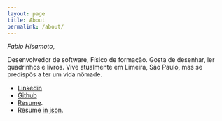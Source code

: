 ```yaml
---
layout: page
title: About
permalink: /about/
---
```


*Fabio Hisamoto*,

Desenvolvedor de software, Físico de formação. Gosta de desenhar, ler quadrinhos e livros. Vive atualmente em Limeira, São Paulo, mas se predispôs a ter um vida nômade.

- [Linkedin](https://www.linkedin.com/in/fhisamoto)
- [Github](https://github.com/fhisamoto)
- [Resume](/resume).
- Resume [in json](/data/cv.json).